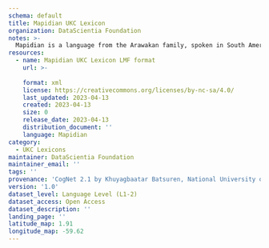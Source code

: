 ```yaml
---
schema: default
title: Mapidian UKC Lexicon
organization: DataScientia Foundation
notes: >-
  Mapidian is a language from the Arawakan family, spoken in South America. The UKC Lexicon of Mapidian is represented as a lexico-semantic network. It consists of words, word senses, synsets, as well as sense-level and synset-level relationships.
resources:
  - name: Mapidian UKC Lexicon LMF format
    url: >-
      
    format: xml
    license: https://creativecommons.org/licenses/by-nc-sa/4.0/
    last_updated: 2023-04-13
    created: 2023-04-13
    size: 0
    release_date: 2023-04-13
    distribution_document: ''
    language: Mapidian
category:
  - UKC Lexicons
maintainer: DataScientia Foundation
maintainer_email: ''
tags: ''
provenance: 'CogNet 2.1 by Khuyagbaatar Batsuren, National University of Mongolia (http://cognet.ukc.disi.unitn.it); Native Languages of the Americas 2021.11. by Laura Redish and Orrin Lewis (http://www.native-languages.org); Princeton WordNet 2.1 by Princeton University (https://wordnet.princeton.edu)'
version: '1.0'
dataset_level: Language Level (L1-2)
dataset_access: Open Access
dataset_description: ''
landing_page: ''
latitude_map: 1.91
longitude_map: -59.62
---
```

